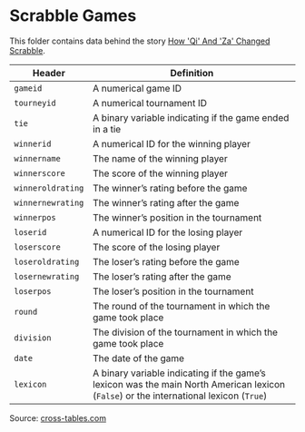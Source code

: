 # Scrabble Games

This folder contains data behind the story [How 'Qi' And 'Za' Changed Scrabble](https://fivethirtyeight.com/features/how-qi-and-za-changed-scrabble/).

Header | Definition
---|---------
`gameid` | A numerical game ID
`tourneyid` | A numerical tournament ID
`tie` | A binary variable indicating if the game ended in a tie
`winnerid` | A numerical ID for the winning player
`winnername` | The name of the winning player
`winnerscore` | The score of the winning player
`winneroldrating` | The winner’s rating before the game
`winnernewrating` | The winner’s rating after the game
`winnerpos` | The winner’s position in the tournament
`loserid` | A numerical ID for the losing player
`loserscore` | The score of the losing player
`loseroldrating` | The loser’s rating before the game
`losernewrating` | The loser’s rating after the game
`loserpos` | The loser’s position in the tournament
`round` | The round of the tournament in which the game took place
`division` | The division of the tournament in which the game took place
`date` | The date of the game
`lexicon` | A binary variable indicating if the game’s lexicon was the main North American lexicon (`False`) or the international lexicon (`True`)

Source: [cross-tables.com](http://cross-tables.com)